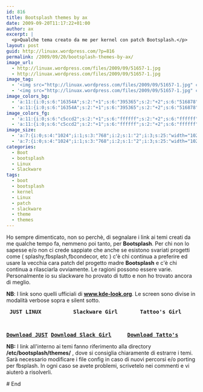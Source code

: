 ```yaml
---
id: 816
title: Bootsplash themes by ax
date: 2009-09-20T11:17:22+01:00
author: ax
excerpt: |
  <p>Qualche tema creato da me per kernel con patch Bootsplash.</p>
layout: post
guid: http://linuax.wordpress.com/?p=816
permalink: /2009/09/20/bootsplash-themes-by-ax/
image_url:
  - http://linuax.wordpress.com/files/2009/09/51657-1.jpg
  - http://linuax.wordpress.com/files/2009/09/51657-1.jpg
image_tag:
  - '<img src="http://linuax.wordpress.com/files/2009/09/51657-1.jpg" class="alignnone size-thumbnail wp-image-817" title="51657-1"   alt="51657-1"    />'
  - '<img src="http://linuax.wordpress.com/files/2009/09/51657-1.jpg" class="alignnone size-thumbnail wp-image-817" title="51657-1"   alt="51657-1"    />'
image_colors_bg:
  - 'a:11:{i:0;s:6:"16354A";s:2:"+1";s:6:"395365";s:2:"+2";s:6:"516878";s:2:"+3";s:6:"8b9ba5";s:2:"+4";s:6:"c5ccd2";s:2:"+5";s:6:"e8ebed";i:-1;s:6:"132d3f";i:-2;s:6:"112838";i:-3;s:6:"0b1b25";i:-4;s:6:"060d13";i:-5;s:6:"020507";}'
  - 'a:11:{i:0;s:6:"16354A";s:2:"+1";s:6:"395365";s:2:"+2";s:6:"516878";s:2:"+3";s:6:"8b9ba5";s:2:"+4";s:6:"c5ccd2";s:2:"+5";s:6:"e8ebed";i:-1;s:6:"132d3f";i:-2;s:6:"112838";i:-3;s:6:"0b1b25";i:-4;s:6:"060d13";i:-5;s:6:"020507";}'
image_colors_fg:
  - 'a:11:{i:0;s:6:"c5ccd2";s:2:"+1";s:6:"ffffff";s:2:"+2";s:6:"ffffff";s:2:"+3";s:6:"0b1b25";s:2:"+4";s:6:"16354a";s:2:"+5";s:6:"16354a";i:-1;s:6:"c5ccd2";i:-2;s:6:"c5ccd2";i:-3;s:6:"8b9ba5";i:-4;s:6:"8b9ba5";i:-5;s:6:"8b9ba5";}'
  - 'a:11:{i:0;s:6:"c5ccd2";s:2:"+1";s:6:"ffffff";s:2:"+2";s:6:"ffffff";s:2:"+3";s:6:"0b1b25";s:2:"+4";s:6:"16354a";s:2:"+5";s:6:"16354a";i:-1;s:6:"c5ccd2";i:-2;s:6:"c5ccd2";i:-3;s:6:"8b9ba5";i:-4;s:6:"8b9ba5";i:-5;s:6:"8b9ba5";}'
image_size:
  - 'a:7:{i:0;s:4:"1024";i:1;s:3:"768";i:2;s:1:"2";i:3;s:25:"width="1024" height="768"";s:4:"bits";s:1:"8";s:8:"channels";s:1:"3";s:4:"mime";s:10:"image/jpeg";}'
  - 'a:7:{i:0;s:4:"1024";i:1;s:3:"768";i:2;s:1:"2";i:3;s:25:"width="1024" height="768"";s:4:"bits";s:1:"8";s:8:"channels";s:1:"3";s:4:"mime";s:10:"image/jpeg";}'
categories:
  - Boot
  - bootsplash
  - Linux
  - Slackware
tags:
  - boot
  - bootsplash
  - kernel
  - Linux
  - patch
  - slackware
  - theme
  - themes
---
```

Ho sempre dimenticato, non so perchè, di segnalare i link ai temi creati da me qualche tempo fa, nemmeno poi tanto, per **Bootsplash**. Per chi non lo sapesse e/o non ci crede sappiate che anche se esistono svariati progetti come ( splashy,fbsplash,fbcondecor, etc ) c'è chi continua a preferire ed usare la vecchia cara patch del progetto madre **Bootsplash** e c'è chi continua a rilasciarla ovviamente. Le ragioni possono essere varie. Personalmente io su slackware ho provato di tutto e non ho trovato ancora di meglio.

**NB**: I link sono quelli ufficiali di **www.kde-look.org**. Le screen sono divise in modalità verbose sopra e silent sotto.

<pre><strong> JUST LINUX</strong>          <strong>Slackware Girl</strong>       <strong>Tattoo's Girl</strong></pre>

&nbsp;

<pre><strong><a href="http://www.kde-look.org/content/download.php?content=51657&id=1&tan=23345001" target="_blank">Download JUST</a> <a href="http://www.kde-look.org/content/download.php?content=51656&id=1&tan=92018395" target="_blank">Download Slack Girl</a> </strong>    <strong><a href="http://www.kde-look.org/content/download.php?content=61403&id=1&tan=76321931" target="_blank">Download Tatto's</a></strong></pre>

**NB:** I link all'interno ai temi fanno riferimento alla directory **/etc/bootsplash/themes/** , dove si consiglia chiaramente di estrarre i temi. Sarà necessario modificare i file config in caso di nuovi percorsi e/o porting per fbsplash. In ogni caso se avete problemi, scrivetelo nei commenti e vi aiuterò a risolverli.

\# End